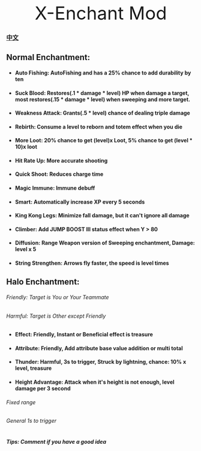 <div style="text-align: center; font-size: xxx-large"> X-Enchant Mod </div>

### [中文](README.md)

## Normal Enchantment:

- #### Auto Fishing: AutoFishing and has a 25% chance to add durability by ten
- #### Suck Blood: Restores(.1 * damage * level) HP when damage a target, most restores(.15 * damage * level) when sweeping and more target.
- #### Weakness Attack: Grants(.5 * level) chance of dealing triple damage
- #### Rebirth: Consume a level to reborn and totem effect when you die
- #### More Loot: 20% chance to get (level)x Loot, 5% chance to get (level * 10)x loot
- #### Hit Rate Up: More accurate shooting
- #### Quick Shoot: Reduces charge time
- #### Magic Immune: Immune debuff
- #### Smart: Automatically increase XP every 5 seconds
- #### King Kong Legs: Minimize fall damage, but it can't ignore all damage
- #### Climber: Add JUMP BOOST III status effect when Y > 80
- #### Diffusion: Range Weapon version of Sweeping enchantment, Damage: level x 5
- #### String Strengthen: Arrows fly faster, the speed is level times

## Halo Enchantment:

###### Friendly: Target is You or Your Teammate

###### Harmful: Target is Other except Friendly

- #### Effect: Friendly, Instant or Beneficial effect is treasure
- #### Attribute: Friendly, Add attribute base value addition or multi total
- #### Thunder: Harmful, 3s to trigger, Struck by lightning, chance: 10% x level, treasure
- #### Height Advantage: Attack when it's height is not enough, level damage per 3 second

###### Fixed range

###### General 1s to trigger

#

##### Tips: Comment if you have a good idea
